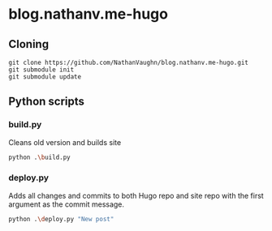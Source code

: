 # blog.nathanv.me-hugo

## Cloning

```
git clone https://github.com/NathanVaughn/blog.nathanv.me-hugo.git
git submodule init
git submodule update
```

## Python scripts

### build.py

Cleans old version and builds site

```bash
python .\build.py
```

### deploy.py

Adds all changes and commits to both Hugo repo and site repo with the first argument
as the commit message.

```bash
python .\deploy.py "New post"
```